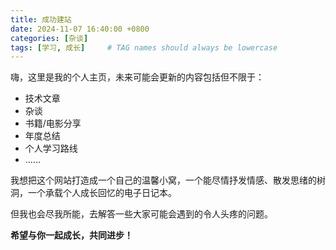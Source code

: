 ```yaml
---
title: 成功建站
date: 2024-11-07 16:40:00 +0800
categories: [杂谈]
tags: [学习, 成长]     # TAG names should always be lowercase
---
```

嗨，这里是我的个人主页，未来可能会更新的内容包括但不限于：

- 技术文章
- 杂谈
- 书籍/电影分享
- 年度总结
- 个人学习路线
- ……

我想把这个网站打造成一个自己的温馨小窝，一个能尽情抒发情感、散发思绪的树洞，一个承载个人成长回忆的电子日记本。

但我也会尽我所能，去解答一些大家可能会遇到的令人头疼的问题。

**希望与你一起成长，共同进步！**
